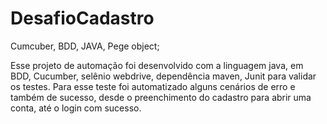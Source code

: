 # DesafioCadastro
Cumcuber, BDD, JAVA, Pege object;

Esse projeto de automação foi desenvolvido com a linguagem java, em BDD, Cucumber, selênio webdrive, dependência maven, Junit para validar os testes.
Para esse teste foi automatizado alguns cenários de erro e também de sucesso, desde o preenchimento do cadastro para abrir uma conta, até o login com sucesso.
